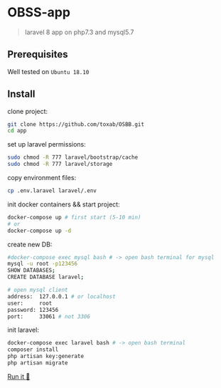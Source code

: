 # OBSS-app
> laravel 8 app on php7.3 and mysql5.7

## Prerequisites
Well tested on `Ubuntu 18.10`

## Install
clone project:
```bash
git clone https://github.com/toxab/OSBB.git
cd app
```

set up laravel permissions:
```bash
sudo chmod -R 777 laravel/bootstrap/cache
sudo chmod -R 777 laravel/storage
```

copy environment files:
```bash
cp .env.laravel laravel/.env
```

init docker containers && start project:
```bash
docker-compose up # first start (5-10 min)
# or
docker-compose up -d
```

create new DB:
```bash
#docker-compose exec mysql bash # -> open bash terminal for mysql
mysql -u root -p123456
SHOW DATABASES;
CREATE DATABASE laravel;

# open mysql client
address:  127.0.0.1 # or localhost
user:     root
password: 123456
port:     33061 # not 3306
```

init laravel:
```bash
docker-compose exec laravel bash # -> open bash terminal
composer install
php artisan key:generate
php artisan migrate
```

[Run it :rocket:](http://127.0.0.1:8081/)

